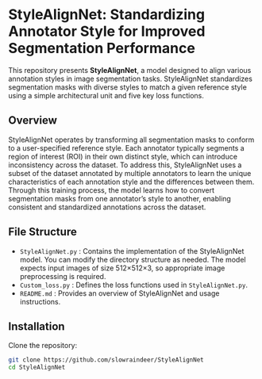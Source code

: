 # StyleAlignNet: Standardizing Annotator Style for Improved Segmentation Performance
This repository presents **StyleAlignNet**, a model designed to align various annotation styles in image segmentation tasks. StyleAlignNet standardizes segmentation masks with diverse styles to match a given reference style using a simple architectural unit and five key loss functions.


## Overview
StyleAlignNet operates by transforming all segmentation masks to conform to a user-specified reference style. Each annotator typically segments a region of interest (ROI) in their own distinct style, which can introduce inconsistency across the dataset. To address this, StyleAlignNet uses a subset of the dataset annotated by multiple annotators to learn the unique characteristics of each annotation style and the differences between them. Through this training process, the model learns how to convert segmentation masks from one annotator’s style to another, enabling consistent and standardized annotations across the dataset.


## File Structure

- `StyleAlignNet.py` : Contains the implementation of the StyleAlignNet model. You can modify the directory structure as needed. The model expects input images of size 512×512×3, so appropriate image preprocessing is required.
- `Custom_loss.py` : Defines the loss functions used in `StyleAlignNet.py`.
- `README.md` : Provides an overview of StyleAlignNet and usage instructions.

## Installation
Clone the repository:

```bash
git clone https://github.com/slowraindeer/StyleAlignNet
cd StyleAlignNet

